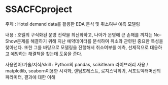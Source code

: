 # SSACFCproject
주제 : Hotel demand data를 활용한 EDA 분석 및 취소여부 예측 모델링

내용 : 호텔의 구식화된 운영 전략을 최신화하고, 나아가 운영에 큰 손해를 끼치는 No-Show문제를 해결하기 위해 지난 예약데이터를 분석하여 취소와 관련된 중요한 특성을 찾아낸다. 또한 그를 바탕으로 모델링을 진행해서 취소여부를 예측, 선제적으로 대응하고 예방하는 해결책을 찾는데 도움을 준다.

사용언어/기술/지식/skill : Python의 pandas, scikitlearn 라이브러리 사용 / matplotlib, seaborn이용한 시각화, 랜덤포레스트, 로지스틱회귀, 서포트벡터머신의 파라미터, 결과에 대한 이해

